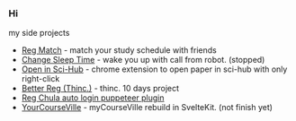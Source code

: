 
### Hi

my side projects
- [Reg Match](https://github.com/msp5382/reg-match) - match your study schedule with friends
- [Change Sleep Time](https://github.com/msp5382/change-sleep-time) - wake you up with call from robot. (stopped)
- [Open in Sci-Hub](https://github.com/msp5382/open-in-sci-hub) - chrome extension to open paper in sci-hub with only right-click
- [Better Reg (Thinc.)](https://github.com/msp5382/thinc-10-days) - thinc. 10 days project
- [Reg Chula auto login puppeteer plugin](https://github.com/msp5382/reg-chula-login-puppeteer)
- [YourCourseVille](https://github.com/msp5382/your-course-ville) - myCourseVille rebuild in SvelteKit. (not finish yet)
